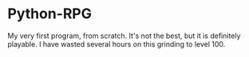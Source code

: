 # Python-RPG

My very first program, from scratch. It's not the best, but it is definitely playable. I have wasted several hours on this grinding to level 100.
